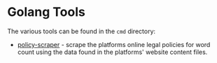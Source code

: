 # Golang Tools

The various tools can be found in the `cmd` directory:
* [policy-scraper](./cmd/policy-scraper) - scrape the platforms online legal policies for word count using the data found in the platforms' website content files.
